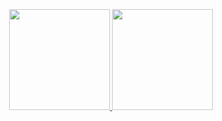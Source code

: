 <div align="center">
  <a href="https://github.com/lorrainepereira">
  <img height="180em" src="https://github-readme-stats.vercel.app/api?username=lorrainepereira&show_icons=true&theme=dracula&include_all_commits=true&count_private=true"/>
  <img height="180em" src="https://github-readme-stats.vercel.app/api/top-langs/?username=lorrainepereira&layout=compact&langs_count=7&theme=dracula"/>
</div>

